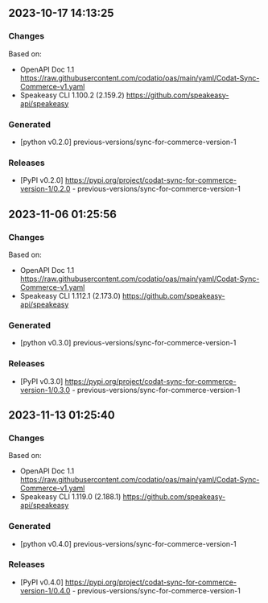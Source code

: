 

## 2023-10-17 14:13:25
### Changes
Based on:
- OpenAPI Doc 1.1 https://raw.githubusercontent.com/codatio/oas/main/yaml/Codat-Sync-Commerce-v1.yaml
- Speakeasy CLI 1.100.2 (2.159.2) https://github.com/speakeasy-api/speakeasy
### Generated
- [python v0.2.0] previous-versions/sync-for-commerce-version-1
### Releases
- [PyPI v0.2.0] https://pypi.org/project/codat-sync-for-commerce-version-1/0.2.0 - previous-versions/sync-for-commerce-version-1

## 2023-11-06 01:25:56
### Changes
Based on:
- OpenAPI Doc 1.1 https://raw.githubusercontent.com/codatio/oas/main/yaml/Codat-Sync-Commerce-v1.yaml
- Speakeasy CLI 1.112.1 (2.173.0) https://github.com/speakeasy-api/speakeasy
### Generated
- [python v0.3.0] previous-versions/sync-for-commerce-version-1
### Releases
- [PyPI v0.3.0] https://pypi.org/project/codat-sync-for-commerce-version-1/0.3.0 - previous-versions/sync-for-commerce-version-1

## 2023-11-13 01:25:40
### Changes
Based on:
- OpenAPI Doc 1.1 https://raw.githubusercontent.com/codatio/oas/main/yaml/Codat-Sync-Commerce-v1.yaml
- Speakeasy CLI 1.119.0 (2.188.1) https://github.com/speakeasy-api/speakeasy
### Generated
- [python v0.4.0] previous-versions/sync-for-commerce-version-1
### Releases
- [PyPI v0.4.0] https://pypi.org/project/codat-sync-for-commerce-version-1/0.4.0 - previous-versions/sync-for-commerce-version-1